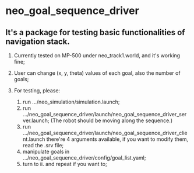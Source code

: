 # neo_goal_sequence_driver

## It's a package for testing basic functionalities of navigation stack.


1. Currently tested on MP-500 under neo_track1.world, and it's working fine;

2. User can change (x, y, theta) values of each goal, also the number of goals;

3. For testing, please:
	
	1) run .../neo_simulation/simulation.launch;
	2) run .../neo_goal_sequence_driver/launch/neo_goal_sequence_driver_server.launch;
	   (The robot should be moving along the sequence.)
	3) run .../neo_goal_sequence_driver/launch/neo_goal_sequence_driver_client.launch
	   there're 4 arguments available, if you want to modify them, read the .srv file;
	4) manipulate goals in .../neo_goal_sequence_driver/config/goal_list.yaml;
	5) turn to ii. and repeat if you want to;
